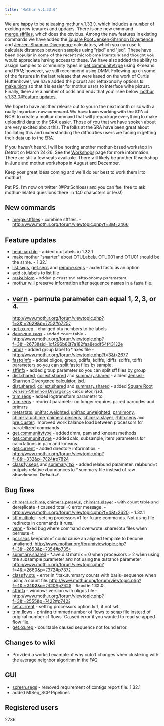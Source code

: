 ```yaml
---
title: 'Mothur v.1.33.0'
---
```

We are happy to be releasing [mothur
v.1.33.0](mothur_v.1.33.0), which includes a number of
exciting new features and updates. There is one new command -
[merge.sfffiles](merge.sfffiles), which does the obvious.
Among the new features in existing commands we have added the [Square
Root Jensen-Shannon
Divergence](Square_Root_Jensen-Shannon_Divergence) and
[Jensen-Shannon Divergence](Jensen-Shannon_Divergence)
calculators, which you can use to calculate distances between samples
using \"rjsd\" and \"jsd\". These have been popular in some of the
recent microbiome literature and thought you would appreciate having
access to these. We have also added the ability to assign samples to
community types in [get.communitytype](get.communitytype)
using K-means and PAM; however, we still recommend using DMM. Following
up on some of the features in the last release that were based on the
work of Curtis Huttenhower, we have added the picrust and reftaxonomy
options to [make.biom](make.biom) so that it is easier for
mothur users to interface wihe picrust. Finally, there are a number of
odds and ends that you\'ll see below [mothur v.1.33.0\#Feature
updates](mothur_v.1.33.0#Feature_updates).

We hope to have another release out to you in the next month or so with
a really important new command. We have been working with the SRA at
NCBI to create a mothur command that will prepackage everything to make
uploadind data to the SRA easier. Those of you that we have spoken about
are very excited about this. The folks at the SRA have been great about
faciliating this and understanding the difficulties users are facing in
getting their data up to the SRA.

If you haven\'t heard, I will be hosting another mothur-based workshop
in Detroit on March 24-26. See the [Workshops](Workshops)
page for more information. There are still a few seats available. There
will likely be another R workshop in June and mothur workshops in August
and December.

Keep your great ideas coming and we\'ll do our best to work them into
mothur!

Pat PS. I\'m now on twitter (\@PatSchloss) and you can feel free to ask
mothur-related questions there (in 140 characters or less!)

## New commands

-   [merge.sfffiles](merge.sfffiles) - combine sfffiles. -
    <http://www.mothur.org/forum/viewtopic.php?f=3&t=2466>

## Feature updates

-   [heatmap.bin](heatmap.bin) - added otuLabels to 1.32.1
-   make mothur \"smarter\" about OTULabels. OTU001 and OTU01 should be
    the same. - 1.32.1
-   [list.seqs](list.seqs), [get.seqs](get.seqs "wikilink")
    and [remove.seqs](remove.seqs) - added fastq as an option
-   add otulabels to list file
-   [make.biom](make.biom) - added picrust and reftaxonomy
    parameters.
-   mothur will preserve information after sequence names in a fasta
    file.
-   [venn](venn) - permute parameter can equal 1, 2, 3, or 4.
    -
    <http://www.mothur.org/forum/viewtopic.php?f=3&t=2629&p=7252#p7252>
-   [get.oturep](get.oturep) - changed otu numbers to be
    labels
-   [deunique.seqs](deunique.seqs) - added count table -
    <http://www.mothur.org/forum/viewtopic.php?f=3&t=2673&sid=1df296b80f7a182faa8ebdf54f43122e>
-   [nmds](nmds) - added group label to \*.axes file -
    <http://www.mothur.org/forum/viewtopic.php?f=3&t=2677>
-   [fastq.info](fastq.info) - added oligos, group, pdiffs,
    bdiffs, ldiffs, sdiffs, tdiffs parameters so you can split fastq
    files by sample.
-   [sffinfo](sffinfo) - added group parameter so you can
    split sff files by group
-   [dist.shared](dist.shared),
    [collect.shared](collect.shared) and
    [summary.shared](summary.shared) - added [Jensen-Shannon
    Divergence](Jensen-Shannon_Divergence) calculator, jsd.
-   [dist.shared](dist.shared),
    [collect.shared](collect.shared) and
    [summary.shared](summary.shared) - added [Square Root
    Jensen-Shannon
    Divergence](Square_Root_Jensen-Shannon_Divergence)
    calculator, rjsd.
-   [trim.seqs](trim.seqs) - added logtransform parameter to
-   [trim.seqs](trim.seqs) - reorient parameter no longer
    requires paired barcodes and primers
-   [metastats](metastats),
    [unifrac.weighted](unifrac.weighted),
    [unifrac.unweighted](unifrac.unweighted),
    [parsimony](parsimony),
    [chimera.uchime](chimera.uchime),
    [chimera.perseus](chimera.perseus),
    [chimera.slayer](chimera.slayer),
    [shhh.seqs](shhh.seqs) and
    [pre.cluster](pre.cluster): improved work balance load
    between processors for paralellized commands
-   [get.communitytype](get.communitytype) - added dmm, pam
    and kmeans methods
-   [get.communitytype](get.communitytype) - added calc,
    subsample, iters parameters for calculations in pam and kmeans.
-   [get.current](get.current) - added directory
    information. -
    <http://www.mothur.org/forum/viewtopic.php?f=8&t=332&p=7824#p7824>
-   [classify.seqs](classify.seqs) and
    [summary.tax](summary.tax) - added relabund parameter.
    relabund=t outputs relative abundances to \*.summary file instead of
    raw abundances. Default=f.

## Bug fixes

-   [chimera.uchime](chimera.uchime),
    [chimera.perseus](chimera.perseus),
    [chimera.slayer](chimera.slayer) - with count table and
    dereplicate=t caused total=0 error message. -
    <http://www.mothur.org/forum/viewtopic.php?f=4&t=2620>. - 1.32.1
-   [sff.multiple](sff.multiple) - setting processors=1 for
    future commands. Not using file redirects in commands it runs.
-   [venn](venn) - fixed bug where command overwrote
    .sharedotu files when permute=t
-   [pcr.seqs](pcr.seqs) keepdots=f could cause an aligned
    template to become unaligned.
    <http://www.mothur.org/forum/viewtopic.php?f=3&t=2653&p=7354#p7354>
-   [summary.shared](summary.shared) - \*.ave.dist matrix = 0
    when processors \> 2 when using the subsample parameter and not
    using the distance parameter.
    <http://www.mothur.org/forum/viewtopic.php?f=4&t=2660&p=7372#p7372>
-   [classify.otu](classify.otu) - error in \*.tax.summary
    counts with basis=sequence when using a count file.
    <http://www.mothur.org/forum/viewtopic.php?f=4&t=2492&p=7420#p7420> -
    fixed in 1.32.0.
-   [sffinfo](sffinfo) - windows version with oligos file -
    <http://www.mothur.org/forum/viewtopic.php?f=3&t=2555&p=7422#p7422>
-   [set.current](set.current) - setting processors option to
    1, if not set.
-   [trim.flows](trim.flows) - printing trimmed number of
    flows to scrap file instead of original number of flows. Caused
    error if you wanted to read scrapped flow file.
-   [get.oturep](get.oturep) - countable caused sequence not
    found error.

## Changes to wiki

-   Provided a worked example of why cutoff changes when clustering with
    the average neighbor algorithm in the FAQ

## GUI

-   [screen.seqs](screen.seqs) - removed requirement of
    contigs report file. 1.32.1
-   added MISeq\_SOP Pipelines

## Registered users

2736
